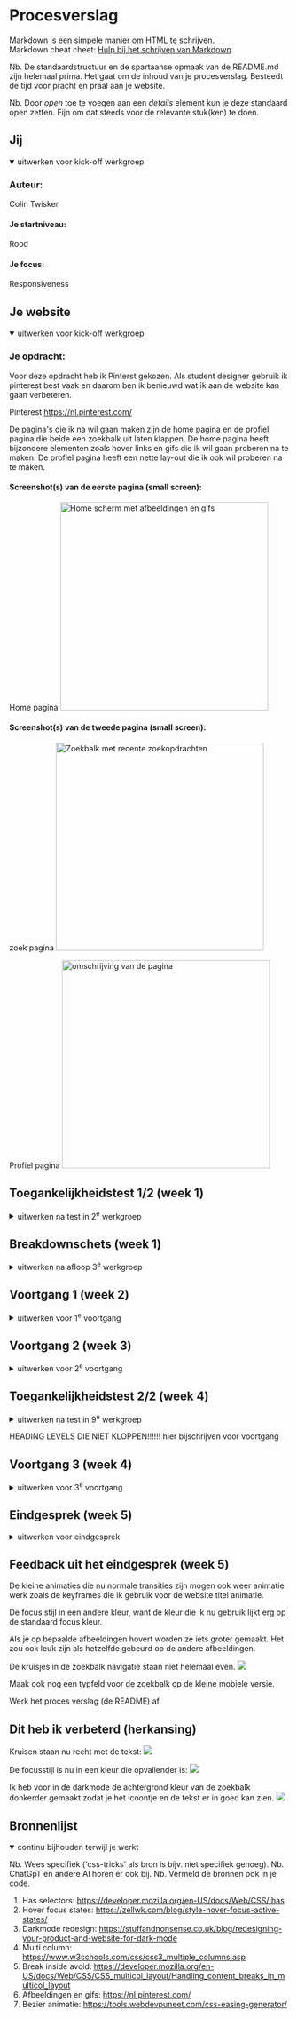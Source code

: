 # Procesverslag
Markdown is een simpele manier om HTML te schrijven.  
Markdown cheat cheet: [Hulp bij het schrijven van Markdown](https://github.com/adam-p/markdown-here/wiki/Markdown-Cheatsheet).

Nb. De standaardstructuur en de spartaanse opmaak van de README.md zijn helemaal prima. Het gaat om de inhoud van je procesverslag. Besteedt de tijd voor pracht en praal aan je website.

Nb. Door *open* toe te voegen aan een *details* element kun je deze standaard open zetten. Fijn om dat steeds voor de relevante stuk(ken) te doen.





## Jij

<details open>
  <summary>uitwerken voor kick-off werkgroep</summary>

  ### Auteur:
  Colin Twisker

  #### Je startniveau:
Rood 

  #### Je focus:
  Responsiveness
 
</details>





## Je website

<details open>
  <summary>uitwerken voor kick-off werkgroep</summary>

  ### Je opdracht:
  Voor deze opdracht heb ik Pinterst gekozen. Als student designer gebruik ik pinterest best vaak en daarom ben ik benieuwd wat ik aan de website kan gaan verbeteren.

  Pinterest
  https://nl.pinterest.com/

  De pagina's die ik na wil gaan maken zijn de home pagina en de profiel pagina die beide een zoekbalk uit laten klappen. De home pagina heeft bijzondere elementen zoals hover links en gifs die ik wil gaan proberen na te maken. De profiel pagina heeft een nette lay-out die ik ook wil proberen na te maken.

  #### Screenshot(s) van de eerste pagina (small screen): 
 Home pagina 
  <img src="readme-images/home.jpg" width="375px" alt="Home scherm met afbeeldingen en gifs">

  #### Screenshot(s) van de tweede pagina (small screen):
  zoek pagina
  <img src="readme-images/zoeken.jpg" width="375px" alt="Zoekbalk met recente zoekopdrachten">

  Profiel pagina
  <img src="readme-images/profielpagina.png" width="375px" alt="omschrijving van de pagina">
 
</details>



## Toegankelijkheidstest 1/2 (week 1)

<details>
  <summary>uitwerken na test in 2<sup>e</sup> werkgroep</summary>

  ### Bevindingen
  Lijst met je bevindingen die in de test naar voren kwamen:

------------foto van blaadje test ------
<img src="readme-images/wcag1.jpg" width="375px" alt="">
<img src="readme-images/wcag2.jpg" width="375px" alt="">
<img src="readme-images/wcag3.jpg" width="375px" alt="">
<img src="readme-images/wcag4.jpg" width="375px" alt="">
<img src="readme-images/wcag5.jpg" width="375px" alt="">

Mijn bevindingen:

Pinterest gebruikt overmatig veel divs en is niet semantisch netjes. Verder maakt Pinterest ook geen gebruik van headings. Ook worden er geen lists gebruikt terwijl pinterst vaak informatie heeft dat eigenlijk in een list zou horen. Niet elke afbeelding heeft een goede alt tekst waardoor gebruikers met een visuele beperking niet goed kunnen weten wat er op de afbeelding staat. Als laatste is de contrast van de navigatie iconen niet heel goed te zien, deze zijn licht grijs op een witte achtergrond.

Samengevat heeft pinterest de volgende problemen:
- Te veel divs
- Geen headings
- Geen lists
- Ontbrekende duidelijke alt
- Slecht icoon contrast

</details>



## Breakdownschets (week 1)

<details>
  <summary>uitwerken na afloop 3<sup>e</sup> werkgroep</summary>

  ### de hele pagina: 
  Dit is mijn breakdown schets van de home page:
  <img src="readme-images/home.jpg" width="375px" alt="breakdown van de hele pagina">

  ### wellicht nog een dynamisch deel (bijv filter): 
  Dit is mijn breakdown schets van de zoekbalk op de website:
  <img src="readme-images/zoeken.jpg" width="375px" alt="breakdown van nog een dynamisch deel">

</details>





## Voortgang 1 (week 2)

<details>
  <summary>uitwerken voor 1<sup>e</sup> voortgang</summary>

  ### Stand van zaken
  hier dit ging goed & dit was lastig (neem ook screenshots op van delen van je website en code)

  Het begin van het maken van de opzet van de navigatie gaat tot nu to goed. Ik heb eerder flexbox gebruikt waardoor ik iniedergeval weet hoe ik van werk moet gaan. Ik zou nog wel de opmaak hiervan een stuk netter mogen maken.
  <img src="readme-images/week1-nav.png" width="375px" alt="">

  Ik vind het alleen lastig hoe ik de main content ga coderen. Ik weet nog niet hoe ik dit wil gaan doen. Nu zit ik te twijfelen tussen grid en flexbox, maar ik ga als eerste grid uitproberen.



  ### Agenda voor meeting
  samen met je groepje opstellen

  | student 1 Colin     | student 2          | student 3    | student 4        |
  | Hoe maak ik         | ---                | ---          | ---              |
  | de lay-out          | en dit             | en ik dit    | en dan ik dat    |
  | van de              | dit als er tijd is | nog een punt | dit wil ik zeker |
  | scroll content      | ...                | ...          | ...              |


  ### Verslag van meeting
  hier na afloop snel de uitkomsten van de meeting vastleggen

  Uitkomsten: 

  De navigatie zou een stuk beter zijn als het uit meerdere nav elementen bestaat en deze moeten dan nog in een header gezet worden. Verder heb ik nog weinig aan de toengankelijkheid gedaan dus moet ik hier nog snel aandacht aan gaan geven. Zo kan ik de toegangelijkheid beter intergreren in mijn app ontwerp. De content waar de gebruiker doorheen kan scrollen is momenteel gemaakt met grid, maar op aanbeveling van de docent kan ik ook column count gaan gebruiken. Deze zouden de afbeeldingen en tekst op een natuurlijkere manier op de website positioneren.

  Belangrijkste samengevat:

  - Navigatie mag bestaan uit meerdere navs en die dan het liefst in de header plaatsen.
  - Zorg dat je nu al bezig bent met toegankelijkheid
  - De scroll content kan je beter met flex of column count maken inplaats van grid.

</details>





## Voortgang 2 (week 3)

<details>
  <summary>uitwerken voor 2<sup>e</sup> voortgang</summary>

  ### Stand van zaken
  hier dit ging goed & dit was lastig (neem ook screenshots op van delen van je website en code)

  Ik heb nog een tijdje de afbeeldingen (scoll content) proberen netjes te positioneren met grid, maar dit kreeg ik niet voor elkaar. Uiteindelijk op de advies van de docent uit het vorige feedback gesprek ben ik toch met column count gaan werken. Hier moest ik eerst nog wel even de tijd voor nemen om online te leren hoe column count werkt, dit was namelijk niet deel van de uitleg in de lessen.

  <img src="readme-images/moeite-code-css-week2.jpg" width="375px" alt="">
  <img src="moeite-met-ruimte-content-plaatsing.png" width="375px" alt="">


  ### Agenda voor meeting
  samen met je groepje opstellen

  | student 1  Colin    | student 2          | student 3    | student 4        |
  | Colin               | ---                | ---          | ---              |
  | dit bespreken       | en dit             | en ik dit    | en dan ik dat    |
  | en dat ook nog      | dit als er tijd is | nog een punt | dit wil ik zeker |
  | ...                 | ...                | ...          | ...              |


  ### Verslag van meeting
  hier na afloop snel de uitkomsten van de meeting vastleggen

  Uitkomsten:

  Er mogen geen classes of id's gebruikt worden tenzij het echt noodzakelijk is. Alleen ik had al veel met classes en id's gewerkt dus dit moet ik allemaal weer gaan veranderen en hiervoor iets lastigere selectors gaan gebruiken. Verder kan ik de darkmode nog gaan verbeteren door de iconen zoals de plusjes en kruisjes laten veranderen door een witte variant. Zo zouden deze ook beter te zien zijn.

  Belangrijkste samengevat:

  - Ik mag geen classes of ID's gebruiken
  - Darkmode kan ik verbeteren door de afbeeldingen naar een witte versie te laten veranderen met prefers color scheme
  - Ik mag de body van de 2e html pagina een class naam geven zodat het niet te moeilijk wordt met selectors.

</details>





## Toegankelijkheidstest 2/2 (week 4)

<details>
  <summary>uitwerken na test in 9<sup>e</sup> werkgroep</summary>

  ### Bevindingen
  In de 2e toegankelijkheidstest heb ik de volgenden bevindingen gevonden:

  Lijst met je bevindingen die in de test naar voren kwamen (geef ook aan wat er verbeterd is):

  # Negatieve bevindingen
  Uit de 2e toengankelijkheidstest bleek dat ik geen visible focus style heb voor de interactieve en navigeerbare elementen. Daarnaast zijn de knoppen in de navigatie een beetje klein en daarom ook moeilijk te activeren. Verder mis ik nog een skiplink voor de visueel beperkte gebruikers. Voor een paar van de afbeeldingen kloppen de alt attributen niet helemaal, sommige staan in het nederlands geschreven en de andere in het engels. Dit zorgt ervoor dat de voice over sommige alt attributen verkeerd uitspreekt. 

  Voor de scroll content is er media (Gifs) die automatisch afspelen maar sinds je gifs niet kan pauzeren zou ik niet weten hoe ik dit moet oplossen. Verder volgen de animaties de prefers-reduced motion media query nog niet.

  Een andere bevinding is dat de uitschuif zoekbalk niet uitklapbaar/selecteerbaar is via de toetsenbord knoppen.

  # Verbeterde bevindingen
  De pagina's zijn nu gevalideerd en hebben elk een unieke titel en elk één h1. De interactieve elementen naast de zoekbalk zijn nu wel navigeerbaar met het toetsenbord. Daarnaast hebben ze nu ook meer ruimte tussen elkaar voor een betere scroll gebied. Verder wordt list content nu wel in list elementen geplaatst. Voor de knoppen heb ik nu button elementen gebruikt inplaats van divs met de opmaak van een button. Darkmode en light mode worden onderstuind en de kleur contrast van de knoppen en tekst zijn verbeterd.

  # Belangrijkste samengevat
  - Maak een goede zichtbare focus style.
  - Vergroot de navigatie knop iconen.
  - Maak een skiplink.
  - Verander de alt attributen allemaal in het engels.
  - Zorg dat de animaties de prefers-reduced motion media query volgen.

</details>



HEADING LEVELS DIE NIET KLOPPEN!!!!!! hier bijschrijven voor voortgang

## Voortgang 3 (week 4)

<details>
  <summary>uitwerken voor 3<sup>e</sup> voortgang</summary>

  ### Stand van zaken
  hier dit ging goed & dit was lastig (neem ook screenshots op van delen van je website en code)

  Ging goed:

  De eerste animatie die ik had gemaakt ging goed en daarom heb ik een tweede animatie gemaakt. In deze tweede animatie heb ik de custum bezier website gebruikt om de animatie een soort bounce effect te geven.
  <img src="readme-images/code-animatie1.png">
  <img src="readme-images/animatie2.png">

  Ging slecht:

  Ik kwam er steeds niet achter waarom ik niet met de keyboard door de website content kon tabben, maar uiteindelijk kwam ik er achter dat ik niet alle afbeeldingen een link had toegegeven en daarom ook niet interactief waren.
  <img src="readme-images/moeite-met-keyboard-nav.png">

  Ook had ik moeite met een hele specifieke section te selecteren zonder een andere section ook toe te voegen. Uiteindelijk heb ik een has selector gebruikt die gelukkig wel werkt.
  <img src="readme-images/moeite-has-selector.png">
  




  Vragen die ik heb

  -Ik heb elk label en text op mijn website in het engels staan net zoals de echte website. Alleen heb ik de alt attributen in het nederlands staan. Moet ik dan een lang="nl" of lang="en"

  -Voor de focus states moet ik elk element opnieuw stijlen met een specifieke bijpassende border of stijl?

  -Mijn uitschuifbalk is niet selecteer baar in voice over modus. Hoe fix ik dit?

  -De uitschuifbalk krijg ik niet mooi gepositioneerd bij grote schermen. Moet ik hiervoor dan mediaquerys gebruiken?

 


  ### Agenda voor meeting
  samen met je groepje opstellen

  | student 1      | student 2          | student 3    | student 4        |
  | ---            | ---                | ---          | ---              |
  | dit bespreken  | en dit             | en ik dit    | en dan ik dat    |
  | en dat ook nog | dit als er tijd is | nog een punt | dit wil ik zeker |
  | ...            | ...                | ...          | ...              |


  ### Verslag van meeting
  hier na afloop snel de uitkomsten van de meeting vastleggen

  De volgorde van mijn headings kloppen nog niet. Zo gebruik ik bijvoorbeeld h7 en h8 terwijl de headings elementen maar tot h6 mogen lopen. Verder staat mijn code een beetje door elkaar waardoor het lastig is om code terug te vinden. Daarom moet ik de code die bij elkaar hoort onder elkaar zetten met een comment die laat zien waar de code begint/stopt en wat de code doet. Ook moet ik nog een bronnenlijst gaan toevoegen. De uisschuifbalk/zoekbalk staat nu in een nav element maar het zou semantisch netter zijn als het in een section element staat.

  Belangrijkste samengevat: 
  - Bronnenlijst moet nog.
  - Code beter bij elkaar geordend.
  - Heading moet ik laten kloppen
  - Uitschuifbalk staat in nav mr gelieve in een section hebben

</details>





## Eindgesprek (week 5)

<details>
  <summary>uitwerken voor eindgesprek</summary>

  ### Je uitkomst - karakteristiek screenshots:
  <img src="readme-images/uitkomst.png" width="375px" alt="uitomst opdracht 1">


  ### Dit ging goed/Heb ik geleerd: 
  Korte omschrijving met plaatjes

  Ik heb geleerd hoe ik websites responsive maak. 
  <img src="readme-images/responsive.png" width="375px" alt="top">

  Ik heb geleerd hoe ik een darkmode kan maken.
  <img src="readme-images/darkmode.png" width="375px" alt="top">

  ### Dit was lastig/Is niet gelukt:
  Korte omschrijving met plaatjes

  Geen tijd meer over om de prefer animatie te maken
  <img src="readme-images/preferanimatie.png" width="375px" alt="bummer">

  Ik had moeite met de uitschuifbalk laten werken op telefoon formaat
  <img src="readme-images/uitschuifbalk.png" width="375px" alt="bummer">
</details>

## Feedback uit het eindgesprek (week 5)

  De kleine animaties die nu normale transities zijn mogen ook weer animatie werk zoals de keyframes die ik gebruik voor de website titel animatie.

  De focus stijl in een andere kleur, want de kleur die ik nu gebruik lijkt erg op de standaard focus kleur.

  Als je op bepaalde afbeeldingen hovert worden ze iets groter gemaakt. Het zou ook leuk zijn als hetzelfde gebeurd op de andere afbeeldingen.

  De kruisjes in de zoekbalk navigatie staan niet helemaal even.
  <img src="readme-images/kruisje-niet-net.png">

  Maak ook nog een typfeld voor de zoekbalk op de kleine mobiele versie.

  Werk het proces verslag (de README) af.


## Dit heb ik verbeterd (herkansing)

Kruisen staan nu recht met de tekst:
  <img src="readme-images/kruisen-nu-recht.png">

De focusstijl is nu in een kleur die opvallender is:
  <img src="readme-images/verbeterde-focus.png">

Ik heb voor in de darkmode de achtergrond kleur van de zoekbalk donkerder gemaakt zodat je het icoontje en de tekst er in goed kan zien.
  <img src="readme-images/inputbalk-donker.png">


## Bronnenlijst

<details open>
  <summary>continu bijhouden terwijl je werkt</summary>

  Nb. Wees specifiek ('css-tricks' als bron is bijv. niet specifiek genoeg). 
  Nb. ChatGpT en andere AI horen er ook bij.
  Nb. Vermeld de bronnen ook in je code.

  1. Has selectors:
  https://developer.mozilla.org/en-US/docs/Web/CSS/:has
  2. Hover focus states:
  https://zellwk.com/blog/style-hover-focus-active-states/
  3. Darkmode redesign:
  https://stuffandnonsense.co.uk/blog/redesigning-your-product-and-website-for-dark-mode
  4. Multi column:
  https://www.w3schools.com/css/css3_multiple_columns.asp
  5. Break inside avoid: 
  https://developer.mozilla.org/en-US/docs/Web/CSS/CSS_multicol_layout/Handling_content_breaks_in_multicol_layout
  6. Afbeeldingen en gifs:
 https://nl.pinterest.com/
 7. Bezier animatie:
 https://tools.webdevpuneet.com/css-easing-generator/




</details>